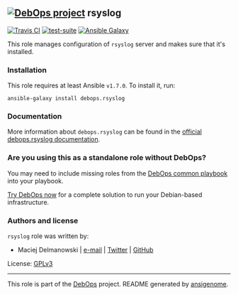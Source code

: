 ## [![DebOps project](http://debops.org/images/debops-small.png)](http://debops.org) rsyslog

[![Travis CI](http://img.shields.io/travis/debops/ansible-rsyslog.svg?style=flat)](http://travis-ci.org/debops/ansible-rsyslog) [![test-suite](http://img.shields.io/badge/test--suite-ansible--rsyslog-blue.svg?style=flat)](https://github.com/debops/test-suite/tree/master/ansible-rsyslog/)  [![Ansible Galaxy](http://img.shields.io/badge/galaxy-debops.rsyslog-660198.svg?style=flat)](https://galaxy.ansible.com/list#/roles/1594)

This role manages configuration of `rsyslog` server and makes sure that
it's installed.

### Installation

This role requires at least Ansible `v1.7.0`. To install it, run:

    ansible-galaxy install debops.rsyslog

### Documentation

More information about `debops.rsyslog` can be found in the
[official debops.rsyslog documentation](http://docs.debops.org/en/latest/ansible/roles/debops.rsyslog.html).



### Are you using this as a standalone role without DebOps?

You may need to include missing roles from the [DebOps common
playbook](https://github.com/debops/debops-playbooks/blob/master/playbooks/common.yml)
into your playbook.

[Try DebOps now](https://github.com/debops/debops) for a complete solution to run your Debian-based infrastructure.





### Authors and license

`rsyslog` role was written by:
- Maciej Delmanowski | [e-mail](mailto:drybjed@gmail.com) | [Twitter](https://twitter.com/drybjed) | [GitHub](https://github.com/drybjed)

License: [GPLv3](https://tldrlegal.com/license/gnu-general-public-license-v3-%28gpl-3%29)

***

This role is part of the [DebOps](http://debops.org/) project. README generated by [ansigenome](https://github.com/nickjj/ansigenome/).
